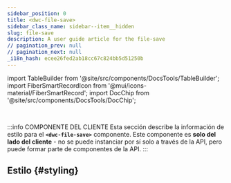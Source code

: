 ```yaml
---
sidebar_position: 0
title: <dwc-file-save>
sidebar_class_name: sidebar--item__hidden
slug: file-save
description: A user guide article for the file-save
// pagination_prev: null
// pagination_next: null
_i18n_hash: ecee26fed2ab18cc67c824bb5d51250b
---
```

import TableBuilder from '@site/src/components/DocsTools/TableBuilder';
import FiberSmartRecordIcon from '@mui/icons-material/FiberSmartRecord';
import DocChip from '@site/src/components/DocsTools/DocChip';

<DocChip chip='shadow' />

<br />

:::info COMPONENTE DEL CLIENTE
Esta sección describe la información de estilo para el **`<dwc-file-save>`** componente. Este componente es **solo del lado del cliente** - no se puede instanciar por sí solo a través de la API, pero puede formar parte de componentes de la API.
:::

## Estilo {#styling}

<TableBuilder name="dwc-file-save" clientComponent />
